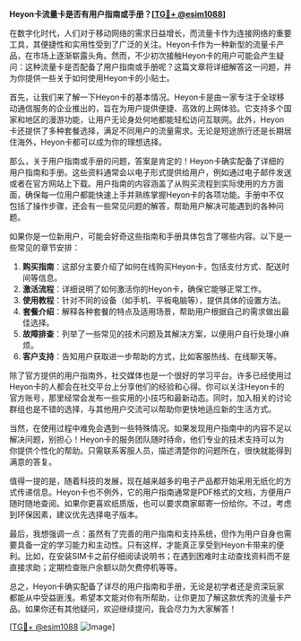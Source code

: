 **Heyon卡流量卡是否有用户指南或手册？[[TG💪+ @esim1088](https://t.me/s/esim1088)]**

在数字化时代，人们对于移动网络的需求日益增长，而流量卡作为连接网络的重要工具，其便捷性和实用性受到了广泛的关注。Heyon卡作为一种新型的流量卡产品，在市场上逐渐崭露头角。然而，不少初次接触Heyon卡的用户可能会产生疑问：这种流量卡是否配备了用户指南或手册呢？这篇文章将详细解答这一问题，并为你提供一些关于如何使用Heyon卡的小贴士。

首先，让我们来了解一下Heyon卡的基本情况。Heyon卡是由一家专注于全球移动通信服务的企业推出的，旨在为用户提供便捷、高效的上网体验。它支持多个国家和地区的漫游功能，让用户无论身处何地都能轻松访问互联网。此外，Heyon卡还提供了多种套餐选择，满足不同用户的流量需求。无论是短途旅行还是长期居住海外，Heyon卡都可以成为你的理想选择。

那么，关于用户指南或手册的问题，答案是肯定的！Heyon卡确实配备了详细的用户指南和手册。这些资料通常会以电子形式提供给用户，例如通过电子邮件发送或者在官方网站上下载。用户指南的内容涵盖了从购买流程到实际使用的方方面面，确保每一位用户都能快速上手并熟练掌握Heyon卡的各项功能。手册中不仅包括了操作步骤，还会有一些常见问题的解答，帮助用户解决可能遇到的各种问题。

如果你是一位新用户，可能会好奇这些指南和手册具体包含了哪些内容。以下是一些常见的章节安排：

1. **购买指南**：这部分主要介绍了如何在线购买Heyon卡，包括支付方式、配送时间等信息。
2. **激活流程**：详细说明了如何激活你的Heyon卡，确保它能够正常工作。
3. **使用教程**：针对不同的设备（如手机、平板电脑等），提供具体的设置方法。
4. **套餐介绍**：解释各种套餐的特点及适用场景，帮助用户根据自己的需求做出最佳选择。
5. **故障排查**：列举了一些常见的技术问题及其解决方案，以便用户自行处理小麻烦。
6. **客户支持**：告知用户获取进一步帮助的方式，比如客服热线、在线聊天等。

除了官方提供的用户指南外，社交媒体也是一个很好的学习平台。许多已经使用过Heyon卡的人都会在社交平台上分享他们的经验和心得。你可以关注Heyon卡的官方账号，那里经常会发布一些实用的小技巧和最新动态。同时，加入相关的讨论群组也是不错的选择，与其他用户交流可以帮助你更快地适应新的生活方式。

当然，在使用过程中难免会遇到一些特殊情况。如果发现用户指南中的内容不足以解决问题，别担心！Heyon卡的服务团队随时待命，他们专业的技术支持可以为你提供个性化的帮助。只需联系客服人员，描述清楚你的问题所在，很快就能得到满意的答复。

值得一提的是，随着科技的发展，现在越来越多的电子产品都开始采用无纸化的方式传递信息。Heyon卡也不例外，它的用户指南通常是PDF格式的文档，方便用户随时随地查阅。如果你更喜欢纸质版，也可以要求商家邮寄一份给你。不过，考虑到环保因素，建议优先选择电子版本。

最后，我想强调一点：虽然有了完善的用户指南和支持系统，但作为用户自身也需要具备一定的学习能力和主动性。只有这样，才能真正享受到Heyon卡带来的便利。比如，在安装SIM卡之前仔细阅读说明书；在遇到困难时主动查找资料而不是直接求助；定期检查账户余额以防欠费停机等等。

总之，Heyon卡确实配备了详尽的用户指南和手册，无论是初学者还是资深玩家都能从中受益匪浅。希望本文能对你有所帮助，让你更加了解这款优秀的流量卡产品。如果你还有其他疑问，欢迎继续提问，我会尽力为大家解答！

[[TG💪+ @esim1088](https://t.me/s/esim1088) ![Image](https://i.postimg.cc/4NQfJmqS/Snipaste-2025-05-13-00-14-12.png)]